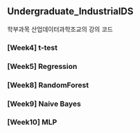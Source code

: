 ## Undergraduate_IndustrialDS
학부과목 산업데이터과학조교의 강의 코드
### [Week4] t-test
### [Week5] Regression
### [Week8] RandomForest
### [Week9] Naive Bayes
### [Week10] MLP
